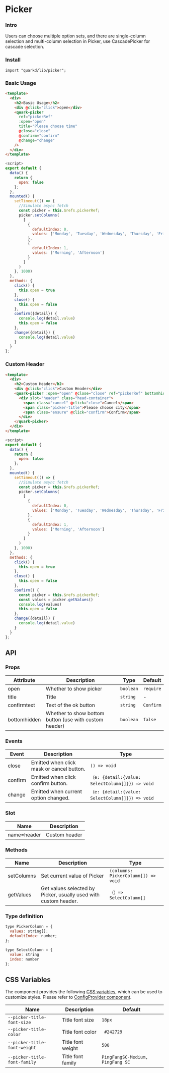 # Picker

### Intro

Users can choose multiple option sets, and there are single-column selection and multi-column selection in Picker, use CascadePicker for cascade selection.

### Install

```tsx
import "quarkd/lib/picker";
```

### Basic Usage

```html
<template>
  <div>
    <h2>Basic Usage</h2>
    <div @click="click">open</div>
    <quark-picker
      ref="pickerRef"
      :open="open"
      title="Please choose time"
      @close="close"
      @confirm="confirm"
      @change="change"
    />
  </div>
</template>
```

```js
<script>
export default {
  data() {
    return {
      open: false
    };
  },
  mounted() {
    setTimeout(() => {
      //Simulate async fetch
      const picker = this.$refs.pickerRef;
      picker.setColumns(
        [
          {
            defaultIndex: 0,
            values: ['Monday', 'Tuesday', 'Wednesday', 'Thursday', 'Friday']
          },
          {
            defaultIndex: 1,
            values: ['Morning', 'Afternoon']
          }
        ]
      )
    }, 1000)
  },
  methods: {
    click() {
      this.open = true
    },
    close() {
      this.open = false
    },
    confirm({detail}) {
      console.log(detail.value)
      this.open = false
    },
    change({detail}) {
      console.log(detail.value)
    }
  }
};
```

### Custom Header

```html
<template>
  <div>
    <h2>Custom Header</h2>
    <div @click="click">Custom Header</div>
    <quark-picker :open="open" @close="close" ref="pickerRef" bottomhidden>
      <div slot="header" class="head-container">
        <span class="cancel" @click="close">Cancel</span>
        <span class="picker-title">Please choose city</span>
        <span class="ensure" @click="confirm">Confirm</span>
      </div>
    </quark-picker>
  </div>
</template>
```

```js
<script>
export default {
  data() {
    return {
      open: false
    };
  },
  mounted() {
    setTimeout(() => {
      //Simulate async fetch
      const picker = this.$refs.pickerRef;
      picker.setColumns(
        [
          {
            defaultIndex: 0,
            values: ['Monday', 'Tuesday', 'Wednesday', 'Thursday', 'Friday']
          },
          {
            defaultIndex: 1,
            values: ['Morning', 'Afternoon']
          }
        ]
      )
    }, 1000)
  },
  methods: {
    click() {
      this.open = true
    },
    close() {
      this.open = false
    },
    confirm() {
      const picker = this.$refs.pickerRef;
      const values = picker.getValues()
      console.log(values)
      this.open = false
    },
    change({detail}) {
      console.log(detail.value)
    }
  }
};
```

## API

### Props

| Attribute    | Description                                            | Type      | Default   |
| ------------ | ------------------------------------------------------ | --------- | --------- |
| open         | Whether to show picker                                 | `boolean` | `require` |
| title        | Title                                                  | `string`  | -         |
| confirmtext  | Text of the ok button                                  | `string`  | `Confirm` |
| bottomhidden | Whether to show bottom button (use with custom header) | `boolean` | `false`   |

### Events

| Event   | Description                               | Type                                             |
| ------- | ----------------------------------------- | ------------------------------------------------ |
| close   | Emitted when click mask or cancel button. | `() => void`                                     |
| confirm | Emitted when click confirm button.        | `（e: {detail:{value: SelectColumn[]}}）=> void` |
| change  | Emitted when current option changed.      | `（e: {detail:{value: SelectColumn[]}}）=> void` |

### Slot

| Name        | Description   |
| ----------- | ------------- |
| name=header | Custom header |

### Methods

| Name       | Description                                                     | Type                                |
| ---------- | --------------------------------------------------------------- | ----------------------------------- |
| setColumns | Set current value of Picker                                     | `(columns: PickerColumn[]) => void` |
| getValues  | Get values selected by Picker, usually used with custom header. | `（）=> SelectColumn[]`             |

### Type definition

```js
type PickerColumn = {
  values: string[];
  defaultIndex: number;
};

type SelectColumn = {
  value: string
  index: number
};
```

## CSS Variables

The component provides the following [CSS variables](https://developer.mozilla.org/zh-CN/docs/Web/CSS/Using_CSS_custom_properties), which can be used to customize styles. Please refer to [ConfigProvider component](#/zh-CN/guide/theme).

| Name                         | Description       | Default                          |
| ---------------------------- | ----------------- | -------------------------------- |
| `--picker-title-font-size`   | Title font size   | `18px`                           |
| `--picker-title-color`       | Title font color  | ` #242729`                       |
| `--picker-title-font-weight` | Title font weight | `500`                            |
| `--picker-title-font-family` | Title font family | `PingFangSC-Medium, PingFang SC` |
